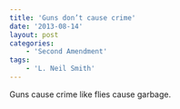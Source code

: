 ```yaml
---
title: 'Guns don’t cause crime'
date: '2013-08-14'
layout: post
categories:
    - 'Second Amendment'
tags:
    - 'L. Neil Smith'
---
```


Guns cause crime like flies cause garbage.